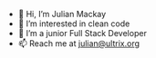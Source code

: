 - 👋  Hi, I’m Julian Mackay
- 👀  I’m interested in clean code
- 🌱  I’m a junior Full Stack Developer
- 📫  Reach me at  julian@ultrix.org

